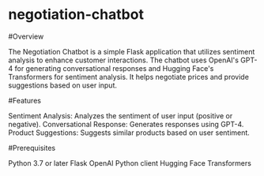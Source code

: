 # negotiation-chatbot
#Overview

The Negotiation Chatbot is a simple Flask application that utilizes sentiment analysis to enhance customer interactions. The chatbot uses OpenAI's GPT-4 for generating conversational responses and Hugging Face's Transformers for sentiment analysis. It helps negotiate prices and provide suggestions based on user input.

#Features

Sentiment Analysis: Analyzes the sentiment of user input (positive or negative).
Conversational Response: Generates responses using GPT-4.
Product Suggestions: Suggests similar products based on user sentiment.

#Prerequisites

Python 3.7 or later
Flask
OpenAI Python client
Hugging Face Transformers
